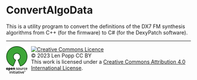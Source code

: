 # ConvertAlgoData

This is a utility program to convert the definitions of the DX7 FM synthesis
algorithms from C++ (for the firmware) to C# (for the DexyPatch software).

<hr /><div><div style="float:left; padding-right:10px;"><img src="../../docs/osi-logo.png" width=58 height=75 /></div><div style="xfloat:left; padding-left:10px;"><a rel="license" href="http://creativecommons.org/licenses/by/4.0/"><img alt="Creative Commons Licence" style="border-width:0;" src="https://i.creativecommons.org/l/by/4.0/88x31.png" /></a><br />© 2023 Len Popp CC BY<br />This work is licensed under a <a rel="license" href="http://creativecommons.org/licenses/by/4.0/">Creative Commons Attribution 4.0 International License</a>.</div></div>